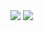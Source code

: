 <img src="https://capsule-render.vercel.app/api?type=wave&color=auto&height=300&section=header&text=Sugyeom's Github%20render&fontSize=90" />
<img src="https://capsule-render.vercel.app/api?type=wave&color=auto&height=300&section=header&text=Sugyeom's Github%20render&fontSize=90" />
